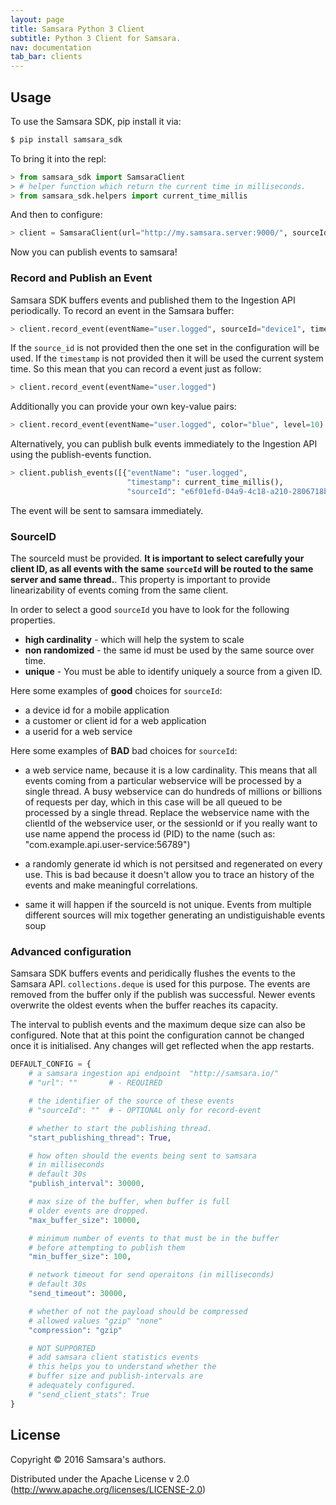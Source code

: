 ```yaml
---
layout: page
title: Samsara Python 3 Client
subtitle: Python 3 Client for Samsara.
nav: documentation
tab_bar: clients
---
```


## Usage

To use the Samsara SDK, pip install it via:

```bash
$ pip install samsara_sdk
```

To bring it into the repl:

```python
> from samsara_sdk import SamsaraClient
> # helper function which return the current time in milliseconds.
> from samsara_sdk.helpers import current_time_millis
```

And then to configure:

```python
> client = SamsaraClient(url="http://my.samsara.server:9000/", sourceId="source identifier")
```


Now you can publish events to samsara!

### Record and Publish an Event

Samsara SDK buffers events and published them to the Ingestion API
periodically. To record an event in the Samsara buffer:


```python
> client.record_event(eventName="user.logged", sourceId="device1", timestamp=current_time_millis())
```

If the `source_id` is not provided then the one set in the configuration will be used.
If the `timestamp` is not provided then it will be used the current system time.
So this mean that you can record a event just as follow:

```python
> client.record_event(eventName="user.logged")
```
Additionally you can provide your own key-value pairs:

```python
> client.record_event(eventName="user.logged", color="blue", level=10)
```

Alternatively, you can publish bulk events immediately to the
Ingestion API using the publish-events function.

```python
> client.publish_events([{"eventName": "user.logged",
                          "timestamp": current_time_millis(),
                          "sourceId": "e6f01efd-04a9-4c18-a210-2806718b6d43"}])
```

The event will be sent to samsara immediately.


### SourceID

The sourceId must be provided. **It is important to select carefully
your client ID, as all events with the same `sourceId` will be routed
to the same server and same thread.**.  This property is important to
provide linearizability of events coming from the same client.

In order to select a good `sourceId` you have to look for the
following properties.

  - **high cardinality** - which will help the system to scale
  - **non randomized** - the same id must be used by the same source over time.
  - **unique** - You must be able to identify uniquely a source from a given ID.

Here some examples of **good** choices for `sourceId`:

  - a device id for a mobile application
  - a customer or client id for a web application
  - a userid for a web service

Here some examples of **BAD** bad choices for `sourceId`:

  - a web service name, because it is a low cardinality. This means
    that all events coming from a particular webservice will be
    processed by a single thread.  A busy webservice can do hundreds
    of millions or billions of requests per day, which in this case
    will be all queued to be processed by a single thread.  Replace
    the webservice name with the clientId of the webservice user, or
    the sessionId or if you really want to use name append the process
    id (PID) to the name (such as:
    "com.example.api.user-service:56789")

  - a randomly generate id which is not persitsed and regenerated on
    every use.  This is bad because it doesn't allow you to trace an
    history of the events and make meaningful correlations.

  - same it will happen if the sourceId is not unique. Events from
    multiple different sources will mix together generating an
    undistiguishable events soup


### Advanced configuration

Samsara SDK buffers events and peridically flushes the events to the
Samsara API. `collections.deque` is used for this purpose. The events are
removed from the buffer only if the publish was successful. Newer
events overwrite the oldest events when the buffer reaches its
capacity.

The interval to publish events and the maximum deque size can
also be configured. Note that at this point the configuration cannot
be changed once it is initialised. Any changes will get reflected when
the app restarts.

```python
DEFAULT_CONFIG = {
    # a samsara ingestion api endpoint  "http://samsara.io/"
    # "url": ""       # - REQUIRED

    # the identifier of the source of these events
    # "sourceId": ""  # - OPTIONAL only for record-event

    # whether to start the publishing thread.
    "start_publishing_thread": True,

    # how often should the events being sent to samsara
    # in milliseconds
    # default 30s
    "publish_interval": 30000,

    # max size of the buffer, when buffer is full
    # older events are dropped.
    "max_buffer_size": 10000,

    # minimum number of events to that must be in the buffer
    # before attempting to publish them
    "min_buffer_size": 100,

    # network timeout for send operaitons (in milliseconds)
    # default 30s
    "send_timeout": 30000,

    # whether of not the payload should be compressed
    # allowed values "gzip" "none"
    "compression": "gzip"

    # NOT SUPPORTED
    # add samsara client statistics events
    # this helps you to understand whether the
    # buffer size and publish-intervals are
    # adequately configured.
    # "send_client_stats": True
}
```

## License

Copyright © 2016 Samsara's authors.

Distributed under the Apache License v 2.0 (http://www.apache.org/licenses/LICENSE-2.0)
